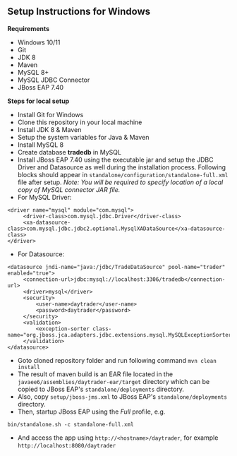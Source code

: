 ## Setup Instructions for Windows

**Requirements**

 - Windows 10/11
 - Git
 - JDK 8
 - Maven
 - MySQL 8+
 - MySQL JDBC Connector
 - JBoss EAP 7.40
 
 **Steps for local setup**
 
 - Install Git for Windows
 - Clone this repository in your local machine
 - Install JDK 8 & Maven
 - Setup the system variables for Java & Maven
 - Install MySQL 8
 - Create database **tradedb** in MySQL 
 - Install JBoss EAP 7.40 using the executable jar and setup the JDBC Driver and Datasource as well during the installation process.
Following blocks should appear in `standalone/configuration/standalone-full.xml` file after setup. *Note: You will be required to specify location of a local copy of MySQL connector JAR file.*
- For MySQL Driver:
```
<driver name="mysql" module="com.mysql">
     <driver-class>com.mysql.jdbc.Driver</driver-class>
     <xa-datasource-class>com.mysql.jdbc.jdbc2.optional.MysqlXADataSource</xa-datasource-class>
</driver>
```
- For Datasource:
```
<datasource jndi-name="java:/jdbc/TradeDataSource" pool-name="trader" enabled="true">
     <connection-url>jdbc:mysql://localhost:3306/tradedb</connection-url>
     <driver>mysql</driver>
     <security>
         <user-name>daytrader</user-name>
         <password>daytrader</password>
     </security>
     <validation>
         <exception-sorter class-name="org.jboss.jca.adapters.jdbc.extensions.mysql.MySQLExceptionSorter"/>
     </validation>
</datasource>
```
- Goto cloned repository folder and run following command 
	 `mvn clean install` 
- The result of maven build is an EAR file located in the `javaee6/assemblies/daytrader-ear/target` directory which can be copied to JBoss EAP's `standalone/deployments` directory.
- Also, copy `setup/jboss-jms.xml` to JBoss EAP's `standalone/deployments` directory.
- Then, startup JBoss EAP using the  _Full_  profile, e.g.

```
bin/standalone.sh -c standalone-full.xml
```

- And access the app using  `http://<hostname>/daytrader`, for example  `http://localhost:8080/daytrader`

